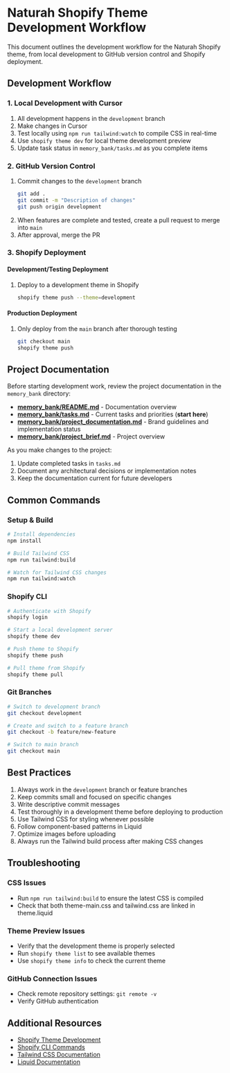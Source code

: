 # Naturah Shopify Theme Development Workflow

This document outlines the development workflow for the Naturah Shopify theme, from local development to GitHub version control and Shopify deployment.

## Development Workflow

### 1. Local Development with Cursor

1. All development happens in the `development` branch
2. Make changes in Cursor
3. Test locally using `npm run tailwind:watch` to compile CSS in real-time
4. Use `shopify theme dev` for local theme development preview
5. Update task status in `memory_bank/tasks.md` as you complete items

### 2. GitHub Version Control

1. Commit changes to the `development` branch
   ```bash
   git add .
   git commit -m "Description of changes"
   git push origin development
   ```
2. When features are complete and tested, create a pull request to merge into `main`
3. After approval, merge the PR

### 3. Shopify Deployment

#### Development/Testing Deployment
1. Deploy to a development theme in Shopify
   ```bash
   shopify theme push --theme=development
   ```
   
#### Production Deployment
1. Only deploy from the `main` branch after thorough testing
   ```bash
   git checkout main
   shopify theme push
   ```

## Project Documentation

Before starting development work, review the project documentation in the `memory_bank` directory:

- **[memory_bank/README.md](./memory_bank/README.md)** - Documentation overview
- **[memory_bank/tasks.md](./memory_bank/tasks.md)** - Current tasks and priorities (**start here**)
- **[memory_bank/project_documentation.md](./memory_bank/project_documentation.md)** - Brand guidelines and implementation status
- **[memory_bank/project_brief.md](./memory_bank/project_brief.md)** - Project overview

As you make changes to the project:
1. Update completed tasks in `tasks.md`
2. Document any architectural decisions or implementation notes
3. Keep the documentation current for future developers

## Common Commands

### Setup & Build

```bash
# Install dependencies
npm install

# Build Tailwind CSS
npm run tailwind:build

# Watch for Tailwind CSS changes
npm run tailwind:watch
```

### Shopify CLI

```bash
# Authenticate with Shopify
shopify login

# Start a local development server
shopify theme dev

# Push theme to Shopify
shopify theme push

# Pull theme from Shopify
shopify theme pull
```

### Git Branches

```bash
# Switch to development branch
git checkout development

# Create and switch to a feature branch
git checkout -b feature/new-feature

# Switch to main branch
git checkout main
```

## Best Practices

1. Always work in the `development` branch or feature branches
2. Keep commits small and focused on specific changes
3. Write descriptive commit messages
4. Test thoroughly in a development theme before deploying to production
5. Use Tailwind CSS for styling whenever possible
6. Follow component-based patterns in Liquid
7. Optimize images before uploading
8. Always run the Tailwind build process after making CSS changes

## Troubleshooting

### CSS Issues
- Run `npm run tailwind:build` to ensure the latest CSS is compiled
- Check that both theme-main.css and tailwind.css are linked in theme.liquid

### Theme Preview Issues
- Verify that the development theme is properly selected
- Run `shopify theme list` to see available themes
- Use `shopify theme info` to check the current theme

### GitHub Connection Issues
- Check remote repository settings: `git remote -v`
- Verify GitHub authentication

## Additional Resources

- [Shopify Theme Development](https://shopify.dev/themes)
- [Shopify CLI Commands](https://shopify.dev/themes/tools/cli/commands)
- [Tailwind CSS Documentation](https://tailwindcss.com/docs)
- [Liquid Documentation](https://shopify.dev/api/liquid) 